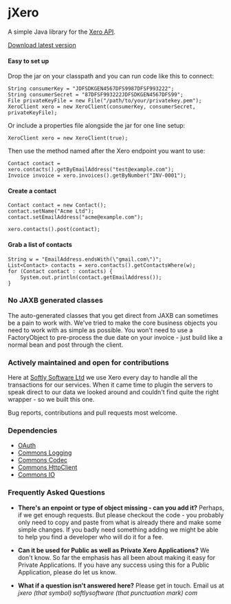 jXero
=====

A simple Java library for the [Xero API](http://developer.xero.com/documentation/api/api-overview/).

[Download latest version](http://keithharris.org/jxero/jxero-latest.zip)

#### Easy to set up

Drop the jar on your classpath and you can run code like this to connect:

    String consumerKey = "JDFSDKGEN4567DFS9987DFSF993222";
    String consumerSecret = "87DFSF993222JDFSDKGEN4567DFS99";
    File privateKeyFile = new File("/path/to/your/privatekey.pem");
    XeroClient xero = new XeroClient(consumerKey, consumerSecret, privateKeyFile);

Or include a properties file alongside the jar for one line setup:

    XeroClient xero = new XeroClient(true);

Then use the method named after the Xero endpoint you want to use:

    Contact contact = xero.contacts().getByEmailAddress("test@example.com");
    Invoice invoice = xero.invoices().getByNumber("INV-0001");

#### Create a contact

    Contact contact = new Contact();
    contact.setName("Acme Ltd");
    contact.setEmailAddress("acme@example.com");

    xero.contacts().post(contact);

#### Grab a list of contacts

    String w = "EmailAddress.endsWith(\"gmail.com\")";
    List<Contact> contacts = xero.contacts().getContactsWhere(w);
    for (Contact contact : contacts) {
        System.out.println(contact.getEmailAddress());
    }

### No JAXB generated classes

The auto-generated classes that you get direct from JAXB can sometimes be a pain to work with.
We've tried to make the core business objects you need to work with as simple as possible.
You won't need to use a FactoryObject to pre-process the due date on your invoice - just build
like a normal bean and post through the client.

### Actively maintained and open for contributions

Here at [Softly Software Ltd](http://softlysoftware.com) we use Xero every day to handle all the 
transactions for our services. When it came time to plugin the servers to speak direct to our data
we looked around and couldn't find quite the right wrapper - so we built this one.

Bug reports, contributions and pull requests most welcome.

### Dependencies

 * [OAuth](https://code.google.com/p/oauth/)
 * [Commons Logging](http://commons.apache.org/proper/commons-logging/)
 * [Commons Codec](http://commons.apache.org/proper/commons-codec/)
 * [Commons HttpClient](http://hc.apache.org/httpclient-3.x/)
 * [Commons IO](http://commons.apache.org/proper/commons-io/)

### Frequently Asked Questions

 * **There's an enpoint or type of object missing - can you add it?**
   Perhaps, if we get enough requests. But please checkout the code - you probably only need to copy and
   paste from what is already there and make some simple changes. If you badly need something adding we 
   might be able to help you find a developer who will do it for a fee.

 * **Can it be used for Public as well as Private Xero Applications?**
   We don't know. So far the emphasis has all been about making it easy for Private Applications.
   If you have any success using this for a Public Application, please do let us know.

 * **What if a question isn't answered here?**
   Please get in touch. Email us at *jxero (that symbol) softlysoftware (that punctuation mark) com*
